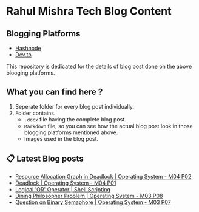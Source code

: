 # Rahul Mishra Tech Blog Content

## Blogging Platforms
- [Hashnode](https://programmingport.hashnode.dev/)
- [Dev.to](https://dev.to/rahulmishra05)

This repository is dedicated for the details of blog post done on the above blooging platforms.

## What you can find here ?
1. Seperate folder for every blog post individually.
2. Folder contains.
    - `.docx` file having the complete blog post.
    - `Markdown` file, so you can see how the actual blog post look in those blogging platforms mentioned above.
    - Images used in the blog post.

## 📋 Latest Blog posts
<!-- BLOG-POST-LIST:START -->
- [Resource Allocation Graph in Deadlock | Operating System - M04 P02](https://dev.to/rahulmishra05/resource-allocation-graph-in-deadlock-operating-system-m04-p02-568p)
- [Deadlock | Operating System - M04 P01](https://dev.to/rahulmishra05/deadlock-operating-system-m04-p01-5c92)
- [Logical 'OR' Operator | Shell Scripting](https://dev.to/rahulmishra05/logical-or-operator-shell-scripting-57gm)
- [Dining Philosopher Problem | Operating System - M03 P08](https://dev.to/rahulmishra05/dining-philosopher-problem-operating-system-m03-p08-fa5)
- [Question on Binary Semaphore | Operating System - M03 P07](https://dev.to/rahulmishra05/question-on-binary-semaphore-operating-system-m03-p07-3alp)
<!-- BLOG-POST-LIST:END -->

